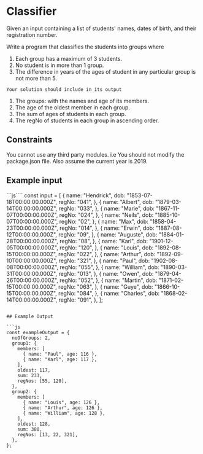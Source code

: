 # Classifier

Given an input containing a list of students' names, dates of birth, and their registration number.

Write a program that classifies the students into groups where

1. Each group has a maximum of 3 students.
2. No student is in more than 1 group.
3. The difference in years of the ages of student in any particular group is not more than 5.

`Your solution should include in its output`

1. The groups: with the names and age of its members.
2. The age of the oldest member in each group.
3. The sum of ages of students in each group.
4. The regNo of students in each group in ascending order.

## Constraints

You cannot use any third party modules. i.e You should not modify the package.json file. Also assume the current year is 2019.

## Example input

```js````
const input = [
  {
    name: "Hendrick",
    dob: "1853-07-18T00:00:00.000Z",
    regNo: "041",
  },
  {
    name: "Albert",
    dob: "1879-03-14T00:00:00.000Z",
    regNo: "033",
  },
  {
    name: "Marie",
    dob: "1867-11-07T00:00:00.000Z",
    regNo: "024",
  },
  {
    name: "Neils",
    dob: "1885-10-07T00:00:00.000Z",
    regNo: "02",
  },
  {
    name: "Max",
    dob: "1858-04-23T00:00:00.000Z",
    regNo: "014",
  },
  {
    name: "Erwin",
    dob: "1887-08-12T00:00:00.000Z",
    regNo: "09",
  },
  {
    name: "Auguste",
    dob: "1884-01-28T00:00:00.000Z",
    regNo: "08",
  },
  {
    name: "Karl",
    dob: "1901-12-05T00:00:00.000Z",
    regNo: "120",
  },
  {
    name: "Louis",
    dob: "1892-08-15T00:00:00.000Z",
    regNo: "022",
  },
  {
    name: "Arthur",
    dob: "1892-09-10T00:00:00.000Z",
    regNo: "321",
  },
  {
    name: "Paul",
    dob: "1902-08-08T00:00:00.000Z",
    regNo: "055",
  },
  {
    name: "William",
    dob: "1890-03-31T00:00:00.000Z",
    regNo: "013",
  },
  {
    name: "Owen",
    dob: "1879-04-26T00:00:00.000Z",
    regNo: "052",
  },
  {
    name: "Martin",
    dob: "1871-02-15T00:00:00.000Z",
    regNo: "063",
  },
  {
    name: "Guye",
    dob: "1866-10-15T00:00:00.000Z",
    regNo: "084",
  },
  {
    name: "Charles",
    dob: "1868-02-14T00:00:00.000Z",
    regNo: "091",
  },
];
```

## Example Output

```js
const exampleOutput = {
  noOfGroups: 2,
  group1: {
    members: [
      { name: "Paul", age: 116 },
      { name: "Karl", age: 117 },
    ],
    oldest: 117,
    sum: 233,
    regNos: [55, 120],
  },
  group2: {
    members: [
      { name: "Louis", age: 126 },
      { name: "Arthur", age: 126 },
      { name: "William", age: 128 },
    ],
    oldest: 128,
    sum: 380,
    regNos: [13, 22, 321],
  },
};
```
